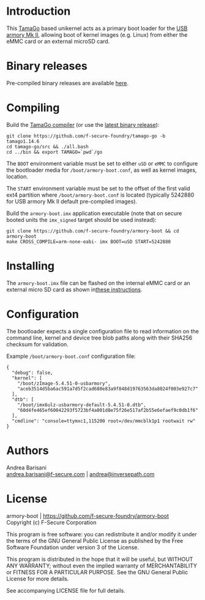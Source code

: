 Introduction
============

This [TamaGo](https://github.com/f-secure-foundry/tamago) based unikernel
acts as a primary boot loader for the [USB armory Mk II](https://github.com/f-secure-foundry/usbarmory/wiki),
allowing boot of kernel images (e.g. Linux) from either the eMMC card or an
external microSD card.

Binary releases
===============

Pre-compiled binary releases are available
[here](https://github.com/f-secure-foundry/armory-boot/releases).

Compiling
=========

Build the [TamaGo compiler](https://github.com/f-secure-foundry/tamago-go)
(or use the [latest binary release](https://github.com/f-secure-foundry/tamago-go/releases/latest)):

```
git clone https://github.com/f-secure-foundry/tamago-go -b tamago1.14.6
cd tamago-go/src && ./all.bash
cd ../bin && export TAMAGO=`pwd`/go
```

The `BOOT` environment variable must be set to either `uSD` or `eMMC` to
configure the bootloader media for `/boot/armory-boot.conf`, as well as kernel
images, location.

The `START` environment variable must be set to the offset of the first valid
ext4 partition where `/boot/armory-boot.conf` is located (typically 5242880 for
USB armory Mk II default pre-compiled images).

Build the `armory-boot.imx` application executable (note that on secure booted
units the `imx_signed` target should be used instead):

```
git clone https://github.com/f-secure-foundry/armory-boot && cd armory-boot
make CROSS_COMPILE=arm-none-eabi- imx BOOT=uSD START=5242880
```

Installing
==========

The `armory-boot.imx` file can be flashed on the internal eMMC card or an
external micro SD card as shown in[these instructions](https://github.com/f-secure-foundry/usbarmory/wiki/Boot-Modes-(Mk-II)#flashing-imx-native-images).

Configuration
=============

The bootloader expects a single configuration file to read information on the
command line, kernel and device tree blob paths along with their SHA256
checksum for validation.

Example `/boot/armory-boot.conf` configuration file:

```
{
  "debug": false,
  "kernel": [
    "/boot/zImage-5.4.51-0-usbarmory",
    "aceb3514d5ba6ac591a7d5f2cad680e83a9f848d19763563da8024f003e927c7"
  ],
  "dtb": [
    "/boot/imx6ulz-usbarmory-default-5.4.51-0.dtb",
    "60d4fe465ef60042293f5723bf4a001d8e75f26e517af2b55e6efaef9c0db1f6"
  ],
  "cmdline": "console=ttymxc1,115200 root=/dev/mmcblk1p1 rootwait rw"
}
```

Authors
=======

Andrea Barisani  
andrea.barisani@f-secure.com | andrea@inversepath.com  

License
=======

armory-boot | https://github.com/f-secure-foundry/armory-boot  
Copyright (c) F-Secure Corporation

This program is free software: you can redistribute it and/or modify it under
the terms of the GNU General Public License as published by the Free Software
Foundation under version 3 of the License.

This program is distributed in the hope that it will be useful, but WITHOUT ANY
WARRANTY; without even the implied warranty of MERCHANTABILITY or FITNESS FOR A
PARTICULAR PURPOSE. See the GNU General Public License for more details.

See accompanying LICENSE file for full details.
